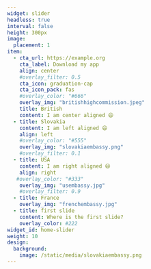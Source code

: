 ```yaml
---
widget: slider
headless: true
interval: false
height: 300px
image: 
  placement: 1
item:
  - cta_url: https://example.org
    cta_label: Download my app
    align: center
    #overlay_filter: 0.5
    cta_icon: graduation-cap
    cta_icon_pack: fas
    #overlay_color: "#666"
    overlay_img: "britishhighcommission.jpeg"
    title: British
    content: I am center aligned 😄
  - title: Slovakia
    content: I am left aligned 😄
    align: left
    #overlay_color: "#555"
    overlay_img: "slovakiaembassy.png"
    #overlay_filter: 0.1
  - title: USA
    content: I am right aligned 😄
    align: right
   #overlay_color: "#333"
    overlay_img: "usembassy.jpg"
    #overlay_filter: 0.9
  - title: France
    overlay_img: "frenchembassy.jpg"
  - title: first slide
    content: Where is the first slide? 
    overlay_color: #222
widget_id: home-slider
weight: 10
design:
  background:
    image: /static/media/slovakiaembassy.png
---
```

